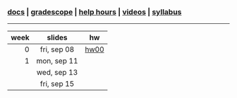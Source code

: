 ### [docs](https://github.com/james-bern/CS136/wiki) | [gradescope](https://www.gradescope.com/) | [help hours](https://docs.google.com/spreadsheets/d/1RMnAX-a_dZqIZU0KUKtYfLQkDUp_5aErHFWLoeoXJ4Y/edit?usp=sharing) | [videos](https://glow.williams.edu/) | [syllabus](https://github.com/james-bern/CS136/wiki/Syllabus)

---

|week|slides|hw|
|-:|:-:|-|
|0| fri, sep 08 |[hw00](https://github.com/james-bern/CS136/wiki/hw00)|
|1|  mon, sep 11 | |
| |  wed, sep 13 | |
| |  fri, sep 15 | |

